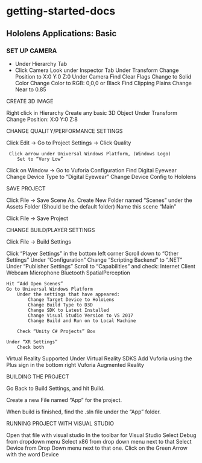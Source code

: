 

# getting-started-docs

## Hololens Applications: Basic

### SET UP CAMERA 

* Under Hierarchy Tab
* Click Camera 
Look under Inspector Tab
Under Transform
Change Position to  X:0 Y:0 Z:0
            Under Camera
                Find Clear Flags
Change to Solid Color
                    Change Color to RGB: 0,0,0 or Black
                Find Clipping Plains
Change Near to 0.85
    
CREATE 3D IMAGE 

Right click in Hierarchy
    Create any basic 3D Object
        Under Transform
            Change Position: X:0 Y:0 Z:8

CHANGE QUALITY/PERFORMANCE SETTINGS

Click Edit ->  Go to Project Settings -> Click Quality

     Click arrow under Universal Windows Platform, (Windows Logo)
        Set to “Very Low”

Click on Window ->  Go to Vuforia Configuration
    Find Digital Eyewear 
Change Device Type to “Digital Eyewear” 
        Change Device Config to Hololens

SAVE PROJECT

Click File -> Save Scene As.
    Create New Folder named “Scenes” under the Assets Folder (Should be the default folder)
    Name this scene “Main”

Click File -> Save Project

CHANGE BUILD/PLAYER SETTINGS

Click File -> Build Settings 

Click “Player Settings” in the bottom left corner
        Scroll down to “Other Settings” 
            Under “Configuration” Change “Scripting Backend” to “.NET”
Under “Publisher Settings” Scroll to “Capabilities” and check:
Internet Client
Webcam
Microphone
Bluetooth
SpatialPerception

    Hit “Add Open Scenes”
    Go to Universal Windows Platform
        Under the settings that have appeared:
            Change Target Device to HoloLens
            Change Build Type to D3D
            Change SDK to Latest Installed
            Change Visual Studio Version to VS 2017
            Change Build and Run on to Local Machine
        
        Check “Unity C# Projects” Box
    
    Under “XR Settings” 
        Check both 
Virtual Reality Supported
Under Virtual Reality SDKS
Add Vuforia using the Plus sign in the bottom right
Vuforia Augmented Reality

BUILDING THE PROJECT

Go Back to Build Settings, and hit Build.

Create a new File named “App” for the project.

When build is finished, find the .sln file under the “App” folder.

RUNNING PROJECT WITH VISUAL STUDIO

Open that file with visual studio
In the toolbar for Visual Studio
    Select Debug from dropdown menu
    Select x86 from drop down menu next to that
    Select Device from Drop Down menu next to that one. 
    Click on the Green Arrow with the word Device



    
    


    

